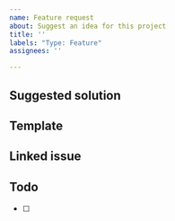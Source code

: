 ```yaml
---
name: Feature request
about: Suggest an idea for this project
title: ''
labels: "Type: Feature"
assignees: ''

---
```


## Suggested solution

## Template

## Linked issue

## Todo
- [ ]
